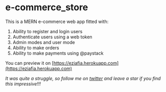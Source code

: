 # e-commerce_store

This is a MERN e-commerce web app fitted with:

1. Ability to register and login users
2. Authenticate users using a web token
3. Admin modes and user mode
4. Ability to make orders
5. Ability to make payments using @paystack

You can preview it on [https://eziafia.herokuapp.com](https://eziafia.herokuapp.com)

_It was quite a struggle, so follow me on [twitter](https://twitter.com/bonarhyme) and leave a star if you find this impressive!!!_

